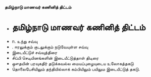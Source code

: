 **தமிழ்நாடு மாணவர் கணினித் திட்டம்**
- # தமிழ்நாடு மாணவர் கணினித் திட்டம்
- n. உந்து சவ்வு
- . ஈரலுக்கும் குடலுக்கும் நடுவேயுள்ள சவ்வு
- இடையீட்டுச் சவ்வுத்திரை
- சிப்பி செடியினங்களின் இடையீட்டுத்தாள் திடிரை
- ஔதயின் பரவுகதிர் தடுக்கவல்ல மையப்புழையுடைய உலோகத்தகடு
- தொலைபேசியிலும் தந்தியில்லாக் கம்பியிலும் பயிலும இடையீட்டுத் தகடு.

